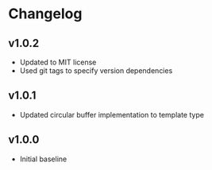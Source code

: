 # Changelog

## v1.0.2
- Updated to MIT license
- Used git tags to specify version dependencies

## v1.0.1
- Updated circular buffer implementation to template type

## v1.0.0
- Initial baseline
